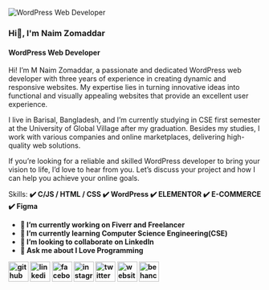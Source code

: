 ![WordPress Web Developer](https://scontent.fdac15-1.fna.fbcdn.net/v/t39.30808-6/449742663_419000951140568_857520482168568386_n.png?stp=dst-png_s960x960&_nc_cat=103&ccb=1-7&_nc_sid=cc71e4&_nc_ohc=aLYfebq_iKwQ7kNvgGqujTS&_nc_ht=scontent.fdac15-1.fna&oh=00_AYC8bkwhzTlaNYbPxSmOy8hIW45zxOOaMH8gR6RrGL9pgA&oe=66B11D6D)
### Hi👋,  I'm Naim Zomaddar
#### WordPress Web Developer

Hi! I’m M Naim Zomaddar, a passionate and dedicated WordPress web developer with three years of experience in creating dynamic and responsive websites. My expertise lies in turning innovative ideas into functional and visually appealing websites that provide an excellent user experience.

I live in Barisal, Bangladesh, and I’m currently studying in CSE first semester at the University of Global Village after my graduation. Besides my studies, I work with various companies and online marketplaces, delivering high-quality web solutions.

If you’re looking for a reliable and skilled WordPress developer to bring your vision to life, I’d love to hear from you. Let’s discuss your project and how I can help you achieve your online goals.

Skills: <b>
✔️ C/JS / HTML / CSS <b>
✔️ WordPress <b>
✔️ ELEMENTOR <b>
✔️ E-COMMERCE <b>
✔️ Figma<b>

- 🔭 I’m currently working on Fiverr and Freelancer 
- 🌱 I’m currently learning Computer Science Engineering(CSE) 
- 👯 I’m looking to collaborate on LinkedIn 
- 💬 Ask me about I Love Programming 


[<img src='https://cdn.jsdelivr.net/npm/simple-icons@3.0.1/icons/github.svg' alt='github' height='40'>](https://github.com/https://github.com/mnzomaddar461)  [<img src='https://cdn.jsdelivr.net/npm/simple-icons@3.0.1/icons/linkedin.svg' alt='linkedin' height='40'>](https://www.linkedin.com/in/https://www.linkedin.com/in/md-naim-zomaddar-0515852b9//)  [<img src='https://cdn.jsdelivr.net/npm/simple-icons@3.0.1/icons/facebook.svg' alt='facebook' height='40'>](https://www.facebook.com/https://www.facebook.com/profile.php?id=100090919988993)  [<img src='https://cdn.jsdelivr.net/npm/simple-icons@3.0.1/icons/instagram.svg' alt='instagram' height='40'>](https://www.instagram.com/https://www.instagram.com/zmnaim//)  [<img src='https://cdn.jsdelivr.net/npm/simple-icons@3.0.1/icons/twitter.svg' alt='twitter' height='40'>](https://twitter.com/https://twitter.com/ZmNaim2005)  [<img src='https://cdn.jsdelivr.net/npm/simple-icons@3.0.1/icons/icloud.svg' alt='website' height='40'>](https://mnzomaddar.com/)  [<img src='https://cdn.jsdelivr.net/npm/simple-icons@3.0.1/icons/behance.svg' alt='behance' height='40'>](https://www.behance.net/mrnaimzomaddar)  

